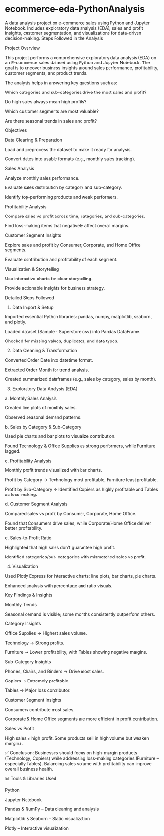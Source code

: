 # ecommerce-eda-PythonAnalysis
A data analysis project on e-commerce sales using Python and Jupyter Notebook. Includes exploratory data analysis (EDA), sales and profit insights, customer segmentation, and visualizations for data-driven decision-making.
Steps Followed in the Analysis

Project Overview

This project performs a comprehensive exploratory data analysis (EDA) on an E-commerce sales dataset using Python and Jupyter Notebook. The goal is to uncover business insights around sales performance, profitability, customer segments, and product trends.

The analysis helps in answering key questions such as:

Which categories and sub-categories drive the most sales and profit?

Do high sales always mean high profits?

Which customer segments are most valuable?

Are there seasonal trends in sales and profit?

Objectives

Data Cleaning & Preparation

Load and preprocess the dataset to make it ready for analysis.

Convert dates into usable formats (e.g., monthly sales tracking).

Sales Analysis

Analyze monthly sales performance.

Evaluate sales distribution by category and sub-category.

Identify top-performing products and weak performers.

Profitability Analysis

Compare sales vs profit across time, categories, and sub-categories.

Find loss-making items that negatively affect overall margins.

Customer Segment Insights

Explore sales and profit by Consumer, Corporate, and Home Office segments.

Evaluate contribution and profitability of each segment.

Visualization & Storytelling

Use interactive charts for clear storytelling.

Provide actionable insights for business strategy.


Detailed Steps Followed
1. Data Import & Setup

Imported essential Python libraries: pandas, numpy, matplotlib, seaborn, and plotly.

Loaded dataset (Sample - Superstore.csv) into Pandas DataFrame.

Checked for missing values, duplicates, and data types.

2. Data Cleaning & Transformation

Converted Order Date into datetime format.

Extracted Order Month for trend analysis.

Created summarized dataframes (e.g., sales by category, sales by month).

3. Exploratory Data Analysis (EDA)

a. Monthly Sales Analysis

Created line plots of monthly sales.

Observed seasonal demand patterns.

b. Sales by Category & Sub-Category

Used pie charts and bar plots to visualize contribution.

Found Technology & Office Supplies as strong performers, while Furniture lagged.

c. Profitability Analysis

Monthly profit trends visualized with bar charts.

Profit by Category → Technology most profitable, Furniture least profitable.

Profit by Sub-Category → Identified Copiers as highly profitable and Tables as loss-making.

d. Customer Segment Analysis

Compared sales vs profit by Consumer, Corporate, Home Office.

Found that Consumers drive sales, while Corporate/Home Office deliver better profitability.

e. Sales-to-Profit Ratio

Highlighted that high sales don’t guarantee high profit.

Identified categories/sub-categories with mismatched sales vs profit.

4. Visualization

Used Plotly Express for interactive charts: line plots, bar charts, pie charts.

Enhanced analysis with percentage and ratio visuals.


Key Findings & Insights

Monthly Trends

Seasonal demand is visible; some months consistently outperform others.

Category Insights

Office Supplies → Highest sales volume.

Technology → Strong profits.

Furniture → Lower profitability, with Tables showing negative margins.

Sub-Category Insights

Phones, Chairs, and Binders → Drive most sales.

Copiers → Extremely profitable.

Tables → Major loss contributor.

Customer Segment Insights

Consumers contribute most sales.

Corporate & Home Office segments are more efficient in profit contribution.

Sales vs Profit

High sales ≠ high profit. Some products sell in high volume but weaken margins.

✅ Conclusion: Businesses should focus on high-margin products (Technology, Copiers) while addressing loss-making categories (Furniture – especially Tables). Balancing sales volume with profitability can improve overall business health.

📊 Tools & Libraries Used

Python

Jupyter Notebook

Pandas & NumPy – Data cleaning and analysis

Matplotlib & Seaborn – Static visualization

Plotly – Interactive visualization

